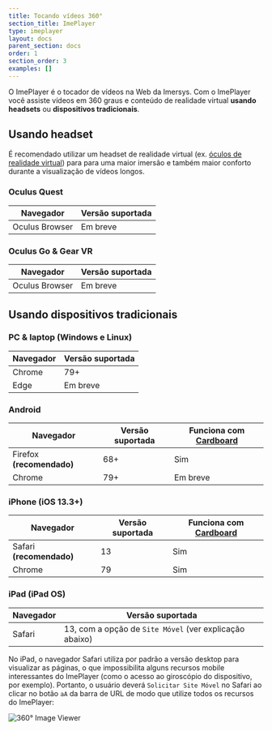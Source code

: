 ```yaml
---
title: Tocando vídeos 360°
section_title: ImePlayer
type: imeplayer
layout: docs
parent_section: docs
order: 1
section_order: 3
examples: []
---
```


O ImePlayer é o tocador de vídeos na Web da Imersys. Com o ImePlayer você
assiste vídeos em 360 graus e conteúdo de realidade virtual **usando headsets**
ou **dispositivos tradicionais**.

<!--toc-->

<!-- LEMBRAR EM ALGUM LUGAR DE LIMPAR A CACHE -->

## Usando headset

É recomendado utilizar um headset de realidade virtual (ex. [óculos de realidade virtual](https://pt.wikipedia.org/wiki/Head-mounted_display))
para para uma maior imersão e também maior conforto durante a visualização de vídeos longos.

### Oculus Quest

| Navegador  | Versão suportada                      |
|------------|---------------------------------------|
| Oculus Browser  | Em breve                         |

### Oculus Go & Gear VR

| Navegador  | Versão suportada                      |
|------------|---------------------------------------|
| Oculus Browser  | Em breve                         |


## Usando dispositivos tradicionais

<!-- Algo sobre giroscopio: Caso seu dispositivo tenha sensores de giroscópio -->

### PC & laptop (Windows e Linux)

| Navegador  | Versão suportada                      |
|------------|---------------------------------------|
| Chrome     | 79+                                   |
| Edge       | Em breve                              |

### Android

| Navegador  | Versão suportada   | Funciona com [Cardboard](https://pt.wikipedia.org/wiki/Google_Cardboard) |
|------------|--------------------|------------------------|
| Firefox **(recomendado)**   | 68+                |         Sim            |
| Chrome     | 79+                |         Em breve       |

### iPhone (iOS 13.3+)

| Navegador  | Versão suportada                      | Funciona com [Cardboard](https://pt.wikipedia.org/wiki/Google_Cardboard) |
|------------|---------------------------------------|---------|
| Safari **(recomendado)**    | 13                   |   Sim   |
| Chrome     | 79             |   Sim                          |


### iPad (iPad OS)


| Navegador  | Versão suportada                      |
|------------|---------------------------------------|
| Safari     | 13, com a opção de `Site Móvel` (ver explicação abaixo)                   |

No iPad, o navegador Safari utiliza por padrão a versão desktop para visualizar as páginas, o que impossibilita alguns recursos mobile interessantes do ImePlayer (como o acesso ao giroscópio do dispositivo, por exemplo). Portanto, o usuário deverá `Solicitar Site Móvel` no Safari ao clicar no botão `aA` da barra de URL de modo que utilize todos os recursos do ImePlayer:

![360&deg; Image Viewer](images/imeplayer-ipad-request-mobile-version.png)
